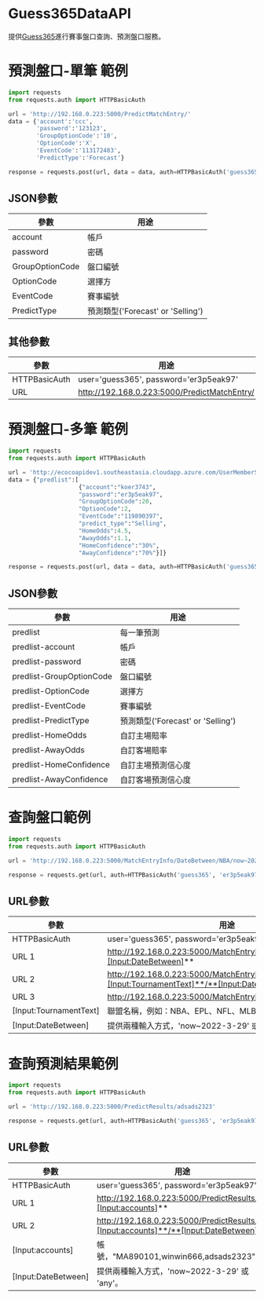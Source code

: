 # Guess365DataAPI

提供[Guess365](https://guess365.cc/ "Guess365")進行賽事盤口查詢、預測盤口服務。


# 預測盤口-單筆 範例
```Python
import requests
from requests.auth import HTTPBasicAuth

url = 'http://192.168.0.223:5000/PredictMatchEntry/'
data = {'account':'ccc',
        'password':'123123',
        'GroupOptionCode':'10',
        'OptionCode':'X',
        'EventCode':'113172483',
        'PredictType':'Forecast'}

response = requests.post(url, data = data, auth=HTTPBasicAuth('guess365', 'er3p5eak97')).text
```
## JSON參數

參數  | 用途
------------- | -------------
account  | 帳戶
password  | 密碼
GroupOptionCode  | 盤口編號
OptionCode  | 選擇方
EventCode  | 賽事編號
PredictType  | 預測類型('Forecast' or 'Selling')

## 其他參數
參數  | 用途
------------- | -------------
HTTPBasicAuth  | user='guess365', password='er3p5eak97'
URL  | http://192.168.0.223:5000/PredictMatchEntry/

<div style="page-break-after: always;"></div>

# 預測盤口-多筆 範例
```Python
import requests
from requests.auth import HTTPBasicAuth

url = 'http://ecocoapidev1.southeastasia.cloudapp.azure.com/UserMemberSellingPushMessage'
data = {"predlist":[
                    {"account":"koer3743",
                    "password":"er3p5eak97",
                    "GroupOptionCode":20,
                    "OptionCode":2,
                    "EventCode":"119890397",
                    "predict_type":"Selling",
                    "HomeOdds":4.5,
                    "AwayOdds":1.1,
                    "HomeConfidence":"30%",
                    "AwayConfidence":"70%"}]}

response = requests.post(url, data = data, auth=HTTPBasicAuth('guess365', 'er3p5eak97'), verify=False).text
```
## JSON參數

參數  | 用途
------------- | -------------
predlist | 每一筆預測
predlist-account  | 帳戶
predlist-password  | 密碼
predlist-GroupOptionCode  | 盤口編號
predlist-OptionCode  | 選擇方
predlist-EventCode  | 賽事編號
predlist-PredictType  | 預測類型('Forecast' or 'Selling')
predlist-HomeOdds  | 自訂主場賠率
predlist-AwayOdds  | 自訂客場賠率
predlist-HomeConfidence  | 自訂主場預測信心度
predlist-AwayConfidence  | 自訂客場預測信心度

<div style="page-break-after: always;"></div>

# 查詢盤口範例
```Python
import requests
from requests.auth import HTTPBasicAuth

url = 'http://192.168.0.223:5000/MatchEntryInfo/DateBetween/NBA/now~2022-4-29'

response = requests.get(url, auth=HTTPBasicAuth('guess365', 'er3p5eak97')).text
```

## URL參數
參數  | 用途
------------- | -------------
HTTPBasicAuth  | user='guess365', password='er3p5eak97'
URL 1 | http://192.168.0.223:5000/MatchEntryInfo/DateBetween/All/**[Input:DateBetween]**
URL 2 | http://192.168.0.223:5000/MatchEntryInfo/DateBetween/**[Input:TournamentText]**/**[Input:DateBetween]**
URL 3 | http://192.168.0.223:5000/MatchEntryInfo/**[EventCode]**
[Input:TournamentText] | 聯盟名稱，例如：NBA、EPL、NFL、MLB等等。
[Input:DateBetween] | 提供兩種輸入方式，'now~2022-3-29' 或 'any'。

<div style="page-break-after: always;"></div>

# 查詢預測結果範例
```Python
import requests
from requests.auth import HTTPBasicAuth

url = 'http://192.168.0.223:5000/PredictResults/adsads2323'

response = requests.get(url, auth=HTTPBasicAuth('guess365', 'er3p5eak97')).text
```
## URL參數
參數  | 用途
------------- | -------------
HTTPBasicAuth  | user='guess365', password='er3p5eak97'
URL 1 | http://192.168.0.223:5000/PredictResults/**[Input:accounts]**
URL 2 | http://192.168.0.223:5000/PredictResults/**[Input:accounts]**/**[Input:DateBetween]**
[Input:accounts] | 帳號，"MA890101,winwin666,adsads2323"。
[Input:DateBetween] | 提供兩種輸入方式，'now~2022-3-29' 或 'any'。